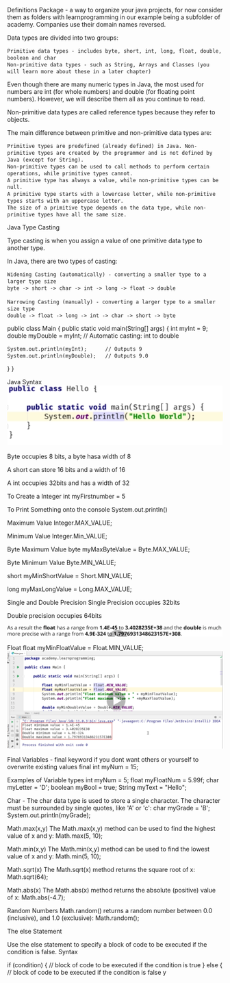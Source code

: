 Definitions
Package - a way to organize your java projects, for now consider them as folders with learnprogramming in our example being a subfolder of academy. Companies use their domain names reversed.

Data types are divided into two groups:

    Primitive data types - includes byte, short, int, long, float, double, boolean and char
    Non-primitive data types - such as String, Arrays and Classes (you will learn more about these in a later chapter)

Even though there are many numeric types in Java, the most used for numbers are int (for whole numbers) and double (for floating point numbers). However, we will describe them all as you continue to read.

Non-primitive data types are called reference types because they refer to objects.

The main difference between primitive and non-primitive data types are:

    Primitive types are predefined (already defined) in Java. Non-primitive types are created by the programmer and is not defined by Java (except for String).
    Non-primitive types can be used to call methods to perform certain operations, while primitive types cannot.
    A primitive type has always a value, while non-primitive types can be null.
    A primitive type starts with a lowercase letter, while non-primitive types starts with an uppercase letter.
    The size of a primitive type depends on the data type, while non-primitive types have all the same size.

Java Type Casting

Type casting is when you assign a value of one primitive data type to another type.

In Java, there are two types of casting:

    Widening Casting (automatically) - converting a smaller type to a larger type size
    byte -> short -> char -> int -> long -> float -> double

    Narrowing Casting (manually) - converting a larger type to a smaller size type
    double -> float -> long -> int -> char -> short -> byte

public class Main {
public static void main(String[] args) {
int myInt = 9;
double myDouble = myInt; // Automatic casting: int to double

    System.out.println(myInt);      // Outputs 9
    System.out.println(myDouble);   // Outputs 9.0

}
}

Java Syntax
![](/assets/images/2021-07-26-16-07-00.png)

Byte occupies 8 bits, a byte hasa width of 8

A short can store 16 bits and a width of 16

A int occupies 32bits and has a width of 32

To Create a Integer
int myFirstnumber = 5

To Print Something onto the console
System.out.println()

Maximum Value
Integer.MAX_VALUE;

Minimum Value
Integer.Min_VALUE;

Byte Maximum Value
byte myMaxByteValue = Byte.MAX_VALUE;

Byte Minimum Value
Byte.MIN_VALUE;

short myMinShortValue = Short.MIN_VALUE;

long myMaxLongValue = Long.MAX_VALUE;

Single and Double Precision
Single Precision occupies 32bits

Double precision occupies 64bits

![](/assets/images/2021-07-26-21-44-39.png)

Float
float myMinFloatValue = Float.MIN_VALUE;
![](/assets/images/2021-07-26-21-50-21.png)

Final Variables - final keyword if you dont want others or yourself to overwrite existing values
final int myNum = 15;

Examples of Variable types
int myNum = 5;
float myFloatNum = 5.99f;
char myLetter = 'D';
boolean myBool = true;
String myText = "Hello";

Char - The char data type is used to store a single character. The character must be surrounded by single quotes, like 'A' or 'c':
char myGrade = 'B';
System.out.println(myGrade);

Math.max(x,y)
The Math.max(x,y) method can be used to find the highest value of x and y:
Math.max(5, 10);

Math.min(x,y)
The Math.min(x,y) method can be used to find the lowest value of x and y:
Math.min(5, 10);

Math.sqrt(x)
The Math.sqrt(x) method returns the square root of x:
Math.sqrt(64);

Math.abs(x)
The Math.abs(x) method returns the absolute (positive) value of x:
Math.abs(-4.7);

Random Numbers
Math.random() returns a random number between 0.0 (inclusive), and 1.0 (exclusive):
Math.random();

The else Statement

Use the else statement to specify a block of code to be executed if the condition is false.
Syntax

if (condition) {
// block of code to be executed if the condition is true
} else {
// block of code to be executed if the condition is false
y
